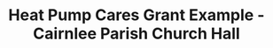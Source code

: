 ---
layout: link
link_url: https://localenergy.scot/casestudy/cairnlea-parish-church/
title: Heat Pump Cares Grant Example - Cairnlee Parish Church Hall
source: Local Energy Scotland
card: Replace your boiler with a heat pump
petal: 
task: 
---